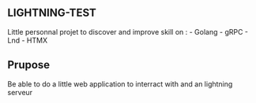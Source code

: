 
## LIGHTNING-TEST

Little personnal projet to discover and improve skill on  : 
    - Golang 
    - gRPC
    - Lnd
    - HTMX


## Prupose
Be able to do a little web application to interract with and an lightning serveur